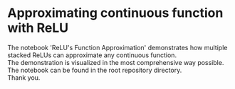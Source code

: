 # Approximating continuous function with ReLU
The notebook 'ReLU's Function Approximation' demonstrates how multiple stacked ReLUs can approximate any continuous function.  
The demonstration is visualized in the most comprehensive way possible.  
The notebook can be found in the root repository directory.  
Thank you.  
